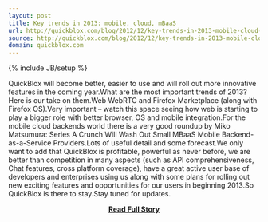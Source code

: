 ```yaml
---
layout: post
title: Key trends in 2013: mobile, cloud, mBaaS
url: http://quickblox.com/blog/2012/12/key-trends-in-2013-mobile-cloud-mbaas/
source: http://quickblox.com/blog/2012/12/key-trends-in-2013-mobile-cloud-mbaas/
domain: quickblox.com
---
```

{% include JB/setup %}<p>QuickBlox will become better, easier to use and will roll out more innovative features in the coming year.What are the most important trends of 2013?Here is our take on them.Web
 WebRTC and Firefox Marketplace (along with Firefox OS).Very important – watch this space seeing how web is starting to play a bigger role with better browser, OS and mobile integration.For the mobile cloud backends world there is a very good roundup by Miko Matsumura: Series A Crunch Will Wash Out Small MBaaS Mobile Backend-as-a-Service Providers.Lots of useful detail and some forecast.We only want to add that QuickBlox is profitable, powerful as never before, we are better than competition in many aspects (such as API comprehensiveness, Chat features, cross platform coverage), have a great active user base of developers and enterprises using us along with some plans for rolling out new exciting features and opportunities for our users in beginning 2013.So QuickBlox is there to stay.Stay tuned for updates.</p>
<center><p><a href="http://quickblox.com/blog/2012/12/key-trends-in-2013-mobile-cloud-mbaas/" style='padding:25px; font-sze:18px; font-weight: bold;'>Read Full Story</a></p></center>
